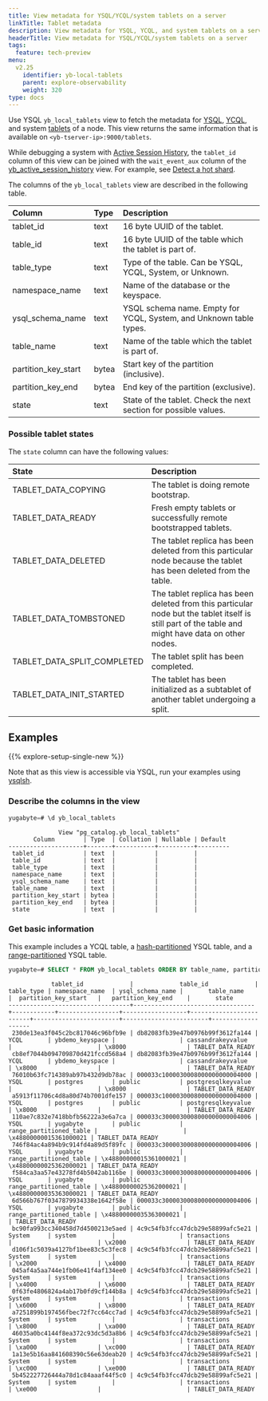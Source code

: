 ```yaml
---
title: View metadata for YSQL/YCQL/system tablets on a server
linkTitle: Tablet metadata
description: View metadata for YSQL, YCQL, and system tablets on a server.
headerTitle: View metadata for YSQL/YCQL/system tablets on a server
tags:
  feature: tech-preview
menu:
  v2.25
    identifier: yb-local-tablets
    parent: explore-observability
    weight: 320
type: docs
---
```


Use YSQL `yb_local_tablets` view to fetch the metadata for [YSQL](../../../api/ysql/), [YCQL](../../../api/ycql/), and system [tablets](../../../architecture/key-concepts/#tablet) of a node. This view returns the same information that is available on `<yb-tserver-ip>:9000/tablets`.

While debugging a system with [Active Session History](../active-session-history/), the `tablet_id` column of this view can be joined with the `wait_event_aux` column of the [yb_active_session_history](../../../launch-and-manage/monitor-and-alert/active-session-history-monitor/#yb-active-session-history) view. For example, see [Detect a hot shard](../active-session-history/#detect-a-hot-shard).

The columns of the `yb_local_tablets` view are described in the following table.

| Column | Type | Description |
| :----- | :--- | :---------- |
| tablet_id | text | 16 byte UUID of the tablet. |
| table_id | text | 16 byte UUID of the table which the tablet is part of. |
| table_type | text | Type of the table. Can be YSQL, YCQL, System, or Unknown. |
| namespace_name | text | Name of the database or the keyspace. |
| ysql_schema_name | text | YSQL schema name. Empty for YCQL, System, and Unknown table types. |
| table_name | text | Name of the table which the tablet is part of. |
| partition_key_start| bytea | Start key of the partition (inclusive). |
| partition_key_end  | bytea | End key of the partition (exclusive).|
| state | text | State of the tablet. Check the next section for possible values. |

### Possible tablet states

The `state` column can have the following values:

| State | Description |
| :---- | :---------- |
| TABLET_DATA_COPYING | The tablet is doing remote bootstrap. |
| TABLET_DATA_READY | Fresh empty tablets or successfully remote bootstrapped tablets. |
| TABLET_DATA_DELETED | The tablet replica has been deleted from this particular node because the tablet has been deleted from the table. |
| TABLET_DATA_TOMBSTONED | The tablet replica has been deleted from this particular node but the tablet itself is still part of the table and might have data on other nodes. |
| TABLET_DATA_SPLIT_COMPLETED | The tablet split has been completed. |
| TABLET_DATA_INIT_STARTED | The tablet has been initialized as a subtablet of another tablet undergoing a split. |

## Examples

{{% explore-setup-single-new %}}

Note that as this view is accessible via YSQL, run your examples using [ysqlsh](../../../api/ysqlsh/#starting-ysqlsh).

### Describe the columns in the view

```sql
yugabyte=# \d yb_local_tablets
```

```output
              View "pg_catalog.yb_local_tablets"
       Column        | Type  | Collation | Nullable | Default
---------------------+-------+-----------+----------+---------
 tablet_id           | text  |           |          |
 table_id            | text  |           |          |
 table_type          | text  |           |          |
 namespace_name      | text  |           |          |
 ysql_schema_name    | text  |           |          |
 table_name          | text  |           |          |
 partition_key_start | bytea |           |          |
 partition_key_end   | bytea |           |          |
 state               | text  |           |          |
```

### Get basic information

This example includes a YCQL table, a [hash-partitioned](../../../architecture/docdb-sharding/sharding/#hash-sharding) YSQL table, and a [range-partitioned](../../../architecture/docdb-sharding/sharding/#range-sharding) YSQL table.

```sql
yugabyte=# SELECT * FROM yb_local_tablets ORDER BY table_name, partition_key_start ASC NULLS FIRST;
```

```output
            tablet_id             |             table_id             | table_type | namespace_name  | ysql_schema_name |       table_name        |  partition_key_start   |   partition_key_end    |       state
----------------------------------+----------------------------------+------------+-----------------+------------------+-------------------------+------------------------+------------------------+-------------------
 230de13ea3f045c2bc817046c96bfb9e | db82083fb39e47b0976b99f3612fa144 | YCQL       | ybdemo_keyspace |                  | cassandrakeyvalue       |                        | \x8000                 | TABLET_DATA_READY
 cb8ef7044b094709870d421fccd568a4 | db82083fb39e47b0976b99f3612fa144 | YCQL       | ybdemo_keyspace |                  | cassandrakeyvalue       | \x8000                 |                        | TABLET_DATA_READY
 76010b63fc714389ab97b432d9db78ac | 000033c1000030008000000000004000 | YSQL       | postgres        | public           | postgresqlkeyvalue      |                        | \x8000                 | TABLET_DATA_READY
 a5913f11706c4d8a80d74b7001dfe157 | 000033c1000030008000000000004000 | YSQL       | postgres        | public           | postgresqlkeyvalue      | \x8000                 |                        | TABLET_DATA_READY
 110ae7c832e7418bbfb56222a3e6a7ca | 000033c3000030008000000000004006 | YSQL       | yugabyte        | public           | range_partitioned_table |                        | \x48800000015361000021 | TABLET_DATA_READY
 746f84ac4a894b9c914fd4a89d5f89fc | 000033c3000030008000000000004006 | YSQL       | yugabyte        | public           | range_partitioned_table | \x48800000015361000021 | \x48800000025362000021 | TABLET_DATA_READY
 f584ca3aa57e43278fd4b5042ab116be | 000033c3000030008000000000004006 | YSQL       | yugabyte        | public           | range_partitioned_table | \x48800000025362000021 | \x48800000035363000021 | TABLET_DATA_READY
 6d566b767f0347879934338e1642f58e | 000033c3000030008000000000004006 | YSQL       | yugabyte        | public           | range_partitioned_table | \x48800000035363000021 |                        | TABLET_DATA_READY
 bc90fa993cc340458d7d4500213e5aed | 4c9c54fb3fcc47dcb29e58899afc5e21 | System     | system          |                  | transactions            |                        | \x2000                 | TABLET_DATA_READY
 d106f1c5039a4127bf1bee83c5c3fec8 | 4c9c54fb3fcc47dcb29e58899afc5e21 | System     | system          |                  | transactions            | \x2000                 | \x4000                 | TABLET_DATA_READY
 045af4a5aa744e1fb06e41f4af134ee0 | 4c9c54fb3fcc47dcb29e58899afc5e21 | System     | system          |                  | transactions            | \x4000                 | \x6000                 | TABLET_DATA_READY
 0f63fe4806824a4ab17b0fd9cf144b8a | 4c9c54fb3fcc47dcb29e58899afc5e21 | System     | system          |                  | transactions            | \x6000                 | \x8000                 | TABLET_DATA_READY
 a7251899b197456fbec72f7cc64cc7ad | 4c9c54fb3fcc47dcb29e58899afc5e21 | System     | system          |                  | transactions            | \x8000                 | \xa000                 | TABLET_DATA_READY
 46035a0bc4144f8ea372c93dc5d3a8b6 | 4c9c54fb3fcc47dcb29e58899afc5e21 | System     | system          |                  | transactions            | \xa000                 | \xc000                 | TABLET_DATA_READY
 1a13e5b16aa841608390c56e63deab20 | 4c9c54fb3fcc47dcb29e58899afc5e21 | System     | system          |                  | transactions            | \xc000                 | \xe000                 | TABLET_DATA_READY
 5b452227726444a78d1c84aaaf44f5c0 | 4c9c54fb3fcc47dcb29e58899afc5e21 | System     | system          |                  | transactions            | \xe000                 |                        | TABLET_DATA_READY
```
